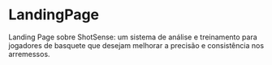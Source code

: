 # LandingPage
Landing Page sobre ShotSense: um sistema de análise e treinamento para jogadores de basquete que desejam melhorar a precisão e consistência nos arremessos.

